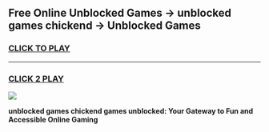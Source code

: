 
## Free Online Unblocked Games → unblocked games chickend → Unblocked Games
<h3>
<a href="https://premium.freeplayer.one?title=unblocked_games_chickend&ref=21F">CLICK TO PLAY</a></h3>
<hr>

<h3>
<a href="https://premium.freeplayer.one?title=unblocked_games_chickend&ref=21F">CLICK 2 PLAY</a>
  
</h3>

<a href="https://premium.freeplayer.one?title=unblocked_games_chickend&ref=21F/"><img src="https://clearcache.store/games.png"></a>


**unblocked games chickend games unblocked: Your Gateway to Fun and Accessible Online Gaming**

